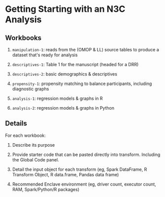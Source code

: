 Getting Starting with an N3C Analysis
===================

Workbooks
-------------------

1. `manipulation-1`: reads from the (OMOP & LL) source tables to produce a dataset that's ready for analysis

1. `descriptives-1`: Table 1 for the manuscript (headed for a DRR)

1. `descriptives-2`: basic demographics & descriptives

1. `propensity-1`: propensity matching to balance participants, including diagnostic graphs

1. `analysis-1`: regression models & graphs in R

1. `analysis-2`: regression models & graphs in Python

Details
-------------------

For each workbook:

1. Describe its purpose

1. Provide starter code that can be pasted directly into transform.  Including the Global Code panel.

1. Detail the input object for each transform (eg, Spark DataFrame, R Transform Object, R data.frame, Pandas data frame)

1. Recommended Enclave environment (eg, driver count, executor count, RAM, Spark/Python/R packages)
